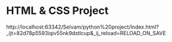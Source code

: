 # HTML & CSS Project

http://localhost:63342/Selvam/python%20project/Index.html?_ijt=82d78p5593iqiv55nk9dstlcup&_ij_reload=RELOAD_ON_SAVE
